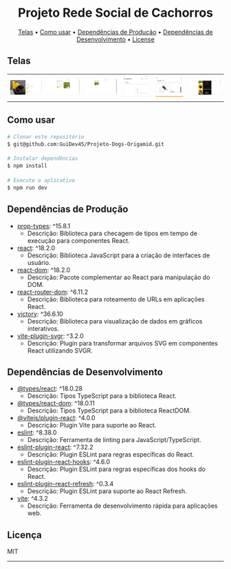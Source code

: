 <h1 align="center">
  <br>
  Projeto Rede Social de Cachorros
  <br>
</h1>

<p align="center">
  <a href="#Telas">Telas</a> •
  <a href="#Como-usar">Como usar</a> •
  <a href="#Dependências-de-Produção">Dependências de Produção</a> •
  <a href="#Dependências-de-Desenvolvimento">Dependências de Desenvolvimento</a> •
  <a href="#Licença">License</a>
</p>

## Telas

<table>
  <tr>
    <td>
      <img src="https://github.com/GuiDev45/Projeto-Dogs-Origamid/blob/master/prints/login.JPG" alt="Tela de Login">
    </td>
    <td>
      <img src="https://github.com/GuiDev45/Projeto-Dogs-Origamid/blob/master/prints/PosteSuaFoto.JPG" alt="Tela poste sua foto">
    </td>
    <td>
      <img src="https://github.com/GuiDev45/Projeto-Dogs-Origamid/blob/master/prints/Minha%20conta.JPG" alt="Tela minha conta">
    </td>
    <td>
      <img src="https://github.com/GuiDev45/Projeto-Dogs-Origamid/blob/master/prints/estatistica%2001.JPG" alt="Tela estatística vazia">
    </td>
    <td>
      <img src="https://github.com/GuiDev45/Projeto-Dogs-Origamid/blob/master/prints/estatistica%2002.JPG" alt="Tela estatística com dados">
    </td>
    <td>
      <img src="https://github.com/GuiDev45/Projeto-Dogs-Origamid/blob/master/prints/galeria.jpg" alt="Tela da galeria">
    </td>
  </tr>
</table>

## Como usar

```bash
# Clonar este repositório
$ git@github.com:GuiDev45/Projeto-Dogs-Origamid.git

# Instalar dependências
$ npm install

# Execute o aplicativo
$ npm run dev
```

## Dependências de Produção

- [prop-types](https://www.npmjs.com/package/prop-types): ^15.8.1
  - Descrição: Biblioteca para checagem de tipos em tempo de execução para componentes React.
- [react](https://www.npmjs.com/package/react): ^18.2.0
  - Descrição: Biblioteca JavaScript para a criação de interfaces de usuário.
- [react-dom](https://www.npmjs.com/package/react-dom): ^18.2.0
  - Descrição: Pacote complementar ao React para manipulação do DOM.
- [react-router-dom](https://www.npmjs.com/package/react-router-dom): ^6.11.2
  - Descrição: Biblioteca para roteamento de URLs em aplicações React.
- [victory](https://www.npmjs.com/package/victory): ^36.6.10
  - Descrição: Biblioteca para visualização de dados em gráficos interativos.
- [vite-plugin-svgr](https://www.npmjs.com/package/vite-plugin-svgr): ^3.2.0
  - Descrição: Plugin para transformar arquivos SVG em componentes React utilizando SVGR.

## Dependências de Desenvolvimento

- [@types/react](https://www.npmjs.com/package/@types/react): ^18.0.28
  - Descrição: Tipos TypeScript para a biblioteca React.
- [@types/react-dom](https://www.npmjs.com/package/@types/react-dom): ^18.0.11
  - Descrição: Tipos TypeScript para a biblioteca ReactDOM.
- [@vitejs/plugin-react](https://www.npmjs.com/package/@vitejs/plugin-react): ^4.0.0
  - Descrição: Plugin Vite para suporte ao React.
- [eslint](https://www.npmjs.com/package/eslint): ^8.38.0
  - Descrição: Ferramenta de linting para JavaScript/TypeScript.
- [eslint-plugin-react](https://www.npmjs.com/package/eslint-plugin-react): ^7.32.2
  - Descrição: Plugin ESLint para regras específicas do React.
- [eslint-plugin-react-hooks](https://www.npmjs.com/package/eslint-plugin-react-hooks): ^4.6.0
  - Descrição: Plugin ESLint para regras específicas dos hooks do React.
- [eslint-plugin-react-refresh](https://www.npmjs.com/package/eslint-plugin-react-refresh): ^0.3.4
  - Descrição: Plugin ESLint para suporte ao React Refresh.
- [vite](https://www.npmjs.com/package/vite): ^4.3.2
  - Descrição: Ferramenta de desenvolvimento rápida para aplicações web.

## Licença

MIT

---

